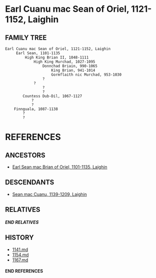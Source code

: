 # Earl Cuanu mac Sean of Oriel, 1121-1152, Laighin

## FAMILY TREE
```
Earl Cuanu mac Sean of Oriel, 1121-1152, Laighin
     Earl Sean, 1101-1135
         High King Brian II, 1048-1111
             High King Murchad, 1027-1095
                 Donnchad Briain, 990-1065
                     King Brian, 941-1014
                     Gormflaith nic Murchad, 953-1030
                 ?
             ?
                 ?
                 ?
        Countess Dub-Dil, 1067-1127
            ?
            ?
    Finnguala, 1087-1138
        ?
        ?
```


# REFERENCES

## ANCESTORS
* [Earl Sean mac Brian of Oriel, 1101-1135, Laighin](sean_mac_brian_1101.md)

## DESCENDANTS
* [Sean mac Cuanu, 1139-1209, Laighin](sean_mac_cuanu_1139.md)

## RELATIVES

##### END RELATIVES 
## HISTORY
* [1141.md](../h/1141.md)
* [1154.md](../h/1154.md)
* [1167.md](../h/1167.md)

#### END REFERENCES
